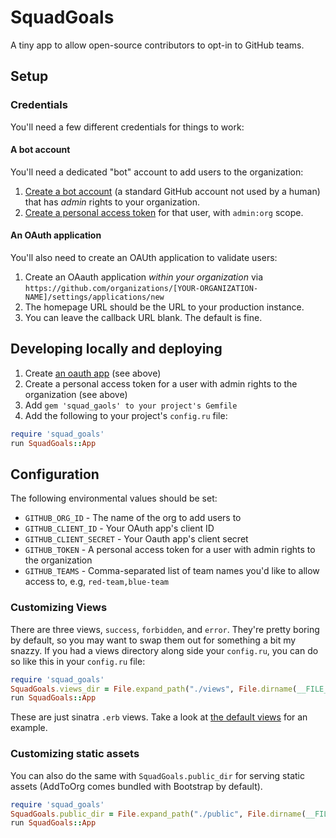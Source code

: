 # SquadGoals

A tiny app to allow open-source contributors to opt-in to GitHub teams.

## Setup

### Credentials

You'll need a few different credentials for things to work:

#### A bot account

You'll need a dedicated "bot" account to add users to the organization:

1. [Create a bot account](https://github.com/signup) (a standard GitHub account not used by a human) that has *admin* rights to your organization.
2. [Create a personal access token](https://github.com/settings/tokens/new) for that user, with `admin:org` scope.

#### An OAuth application

You'll also need to create an OAUth application to validate users:

1. Create an OAauth application *within your organization* via `https://github.com/organizations/[YOUR-ORGANIZATION-NAME]/settings/applications/new`
2. The homepage URL should be the URL to your production instance.
3. You can leave the callback URL blank. The default is fine.

## Developing locally and deploying

1. Create [an oauth app](github.com/settings/applications/new) (see above)
2. Create a personal access token for a user with admin rights to the organization (see above)
3. Add `gem 'squad_gaols' to your project's Gemfile`
4. Add the following to your project's `config.ru` file:

```ruby
require 'squad_goals'
run SquadGoals::App
```

## Configuration

The following environmental values should be set:

* `GITHUB_ORG_ID` - The name of the org to add users to
* `GITHUB_CLIENT_ID` - Your OAuth app's client ID
* `GITHUB_CLIENT_SECRET` - Your Oauth app's client secret
* `GITHUB_TOKEN` - A personal access token for a user with admin rights to the organization
* `GITHUB_TEAMS` - Comma-separated list of team names you'd like to allow access to, e.g, `red-team,blue-team`

### Customizing Views

There are three views, `success`, `forbidden`, and `error`. They're pretty boring by default, so you may want to swap them out for something a bit my snazzy. If you had a views directory along side your `config.ru`, you can do so like this in your `config.ru` file:

```ruby
require 'squad_goals'
SquadGoals.views_dir = File.expand_path("./views", File.dirname(__FILE__))
run SquadGoals::App
```

These are just sinatra `.erb` views. Take a look at [the default views](https://github.com/benbalter/squad_goals/tree/master/lib/squad_goals/views) for an example.

### Customizing static assets

You can also do the same with `SquadGoals.public_dir` for serving static assets (AddToOrg comes bundled with Bootstrap by default).

```ruby
require 'squad_goals'
SquadGoals.public_dir = File.expand_path("./public", File.dirname(__FILE__))
run SquadGoals::App
```
